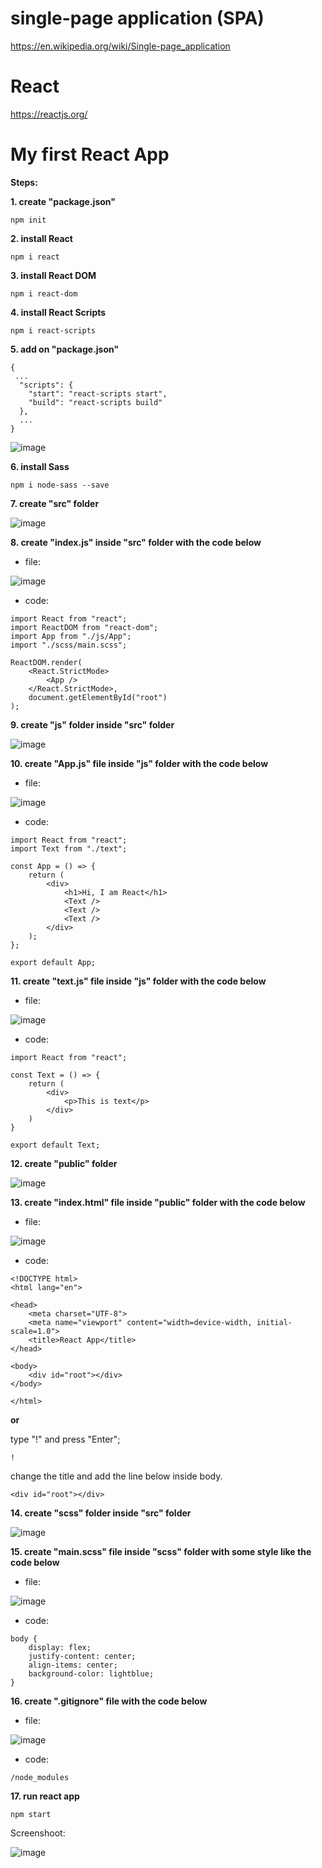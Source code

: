 # single-page application (SPA)

https://en.wikipedia.org/wiki/Single-page_application  

# React

https://reactjs.org/  

# My first React App

**Steps:**

**1. create "package.json"**
```
npm init
```

**2. install React**
```
npm i react
```

**3. install React DOM**
```
npm i react-dom
```

**4. install React Scripts**
```
npm i react-scripts
```

**5. add on "package.json"**
```
{
 ...
  "scripts": {
    "start": "react-scripts start",
    "build": "react-scripts build"
  },
  ...
}
```

![image](./src/img/05packageJSON.PNG)

**6. install Sass**
```
npm i node-sass --save
```

**7. create "src" folder**

![image](./src/img/07src.PNG)

**8. create "index.js" inside "src" folder with the code below**

- file:

![image](./src/img/08indexJS.PNG)

- code:

```
import React from "react";
import ReactDOM from "react-dom";
import App from "./js/App";
import "./scss/main.scss";

ReactDOM.render(
    <React.StrictMode>
        <App />
    </React.StrictMode>,
    document.getElementById("root")
);
```

**9. create "js" folder inside "src" folder**

![image](./src/img/09js.PNG)

**10. create "App.js" file inside "js" folder with the code below**

- file:

![image](./src/img/10appJS.PNG)

- code:

```
import React from "react";
import Text from "./text";

const App = () => {
    return (
        <div>
            <h1>Hi, I am React</h1>
            <Text />
            <Text />
            <Text />
        </div>
    );
};

export default App;
```

**11. create "text.js" file inside "js" folder with the code below**

- file:

![image](./src/img/11textJS.PNG)

- code:

```
import React from "react";

const Text = () => {
    return (
        <div>
            <p>This is text</p>
        </div>
    )
}

export default Text;
```

**12. create "public" folder**

![image](./src/img/12public.PNG)

**13. create "index.html" file inside "public" folder with the code below**

- file:

![image](./src/img/13indexHTML.PNG)

- code:

```
<!DOCTYPE html>
<html lang="en">

<head>
    <meta charset="UTF-8">
    <meta name="viewport" content="width=device-width, initial-scale=1.0">
    <title>React App</title>
</head>

<body>
    <div id="root"></div>
</body>

</html>
```

**or**

type "!" and press "Enter";

```
!
```

change the title and add the line below inside body.

```
<div id="root"></div>
```

**14. create "scss" folder inside "src" folder**

![image](./src/img/14scss.PNG)


**15. create "main.scss" file inside "scss" folder with some style like the code below**

- file:

![image](./src/img/15mainSCSS.PNG)

- code:

```
body {
    display: flex;
    justify-content: center;
    align-items: center;
    background-color: lightblue;
}
```

**16. create ".gitignore" file with the code below**

- file:

![image](./src/img/16gitignore.PNG)

- code:

```
/node_modules
```

**17. run react app**

```
npm start
```

Screenshoot:

![image](./src/img/17screen.PNG)